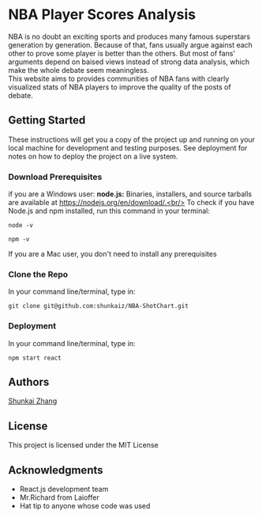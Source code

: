 # NBA Player Scores Analysis
NBA is no doubt an exciting sports and produces many famous superstars generation by generation. Because of that, fans usually argue against each other to prove some player is better than the others. But most of fans' arguments depend on baised views instead of strong data analysis, which make the whole debate seem meaningless. <br/>
This website aims to provides communities of NBA fans with clearly visualized stats of NBA players to improve the quality of the posts of debate.

## Getting Started
These instructions will get you a copy of the project up and running on your local machine for development and testing purposes. See deployment for notes on how to deploy the project on a live system.

### Download Prerequisites
if you are a Windows user:
**node.js:** Binaries, installers, and source tarballs are available at https://nodejs.org/en/download/.<br/>
To check if you have Node.js and npm installed, run this command in your terminal:
```
node -v
```
```
npm -v
```
If you are a Mac user, you don't need to install any prerequisites
### Clone the Repo
In your command line/terminal, type in:
```
git clone git@github.com:shunkaiz/NBA-ShotChart.git
```
### Deployment
In your command line/terminal, type in:
```
npm start react
```
## Authors
[Shunkai Zhang](http://github.com/shunkaiz)
## License
This project is licensed under the MIT License
## Acknowledgments
* React.js development team
* Mr.Richard from Laioffer
* Hat tip to anyone whose code was used
